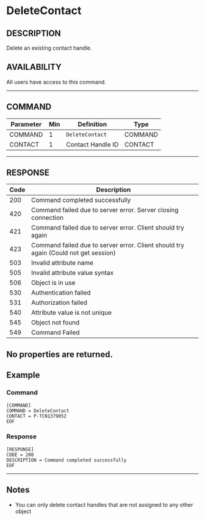# DeleteContact

## DESCRIPTION
Delete an existing contact handle.

## AVAILABILITY
All users have access to this command.

----
## COMMAND

Parameter | Min | Definition | Type
---- | ---- | ---- | ----
COMMAND | 1 | `DeleteContact` | COMMAND
CONTACT | 1 | Contact Handle ID | CONTACT

----
## RESPONSE

Code | Description
---- | ----
200 | Command completed successfully
420 | Command failed due to server error. Server closing connection
421	| Command failed due to server error. Client should try again
423 | Command failed due to server error. Client should try again (Could not get session)
503 | Invalid attribute name
505 | Invalid attribute value syntax
506 | Object is in use
530	| Authentication failed
531 | Authorization failed
540 | Attribute value is not unique
545 | Object not found
549 | Command Failed

No properties are returned.
----
## Example

### Command

```
[COMMAND]
COMMAND = DeleteContact
CONTACT = P-TCN1379052
EOF
```
### Response

```
[RESPONSE]
CODE = 200
DESCRIPTION = Command completed successfully
EOF
```

----

## Notes

* You can only delete contact handles that are not assigned to any other object

